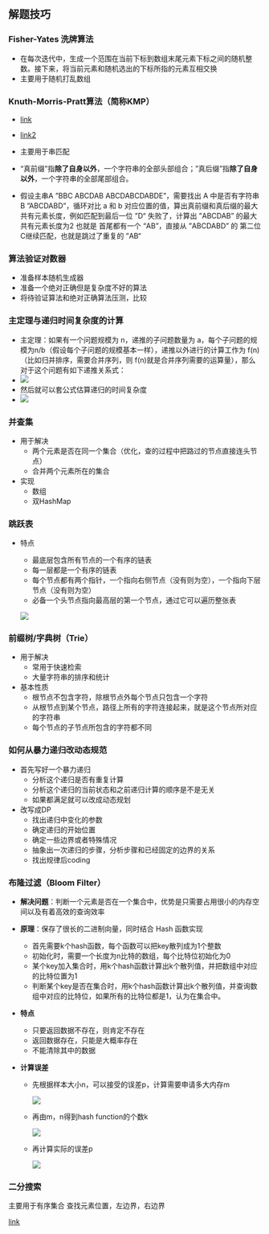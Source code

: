 ## 解题技巧

### Fisher-Yates 洗牌算法

- 在每次迭代中，生成一个范围在当前下标到数组末尾元素下标之间的随机整数。接下来，将当前元素和随机选出的下标所指的元素互相交换
- 主要用于随机打乱数组


### Knuth-Morris-Pratt算法（简称KMP）

- [link](http://www.ruanyifeng.com/blog/2013/05/Knuth–Morris–Pratt_algorithm.html)
- [link2](https://blog.csdn.net/daaikuaichuan/article/details/80719203)

- 主要用于串匹配
- “真前缀”指**除了自身以外**，一个字符串的全部头部组合；”真后缀”指**除了自身以外**，一个字符串的全部尾部组合。
- 假设主串A ”BBC ABCDAB ABCDABCDABDE”，需要找出 A 中是否有字符串 B ”ABCDABD”，循环对比 a 和 b 对应位置的值，算出真前缀和真后缀的最大共有元素长度，例如匹配到最后一位 ”D“ 失败了，计算出 ”ABCDAB” 的最大共有元素长度为2 也就是 首尾都有一个 “AB”，直接从 ”ABCDABD” 的 第二位C继续匹配，也就是跳过了重复的 ”AB“



### 算法验证对数器

- 准备样本随机生成器
- 准备一个绝对正确但是复杂度不好的算法
- 将待验证算法和绝对正确算法压测，比较



### 主定理与递归时间复杂度的计算

- 主定理：如果有一个问题规模为 n，递推的子问题数量为 a，每个子问题的规模为n/b（假设每个子问题的规模基本一样），递推以外进行的计算工作为 f(n)（比如归并排序，需要合并序列，则 f(n)就是合并序列需要的运算量），那么对于这个问题有如下递推关系式：
- ![](https://cdn.jsdelivr.net/gh/freshchen/resource@master/img/main1.jpe)
- 然后就可以套公式估算递归的时间复杂度
- ![](https://cdn.jsdelivr.net/gh/freshchen/resource@master/img/main2.jpe)



### 并查集

- 用于解决
  - 两个元素是否在同一个集合（优化，查的过程中把路过的节点直接连头节点）
  - 合并两个元素所在的集合
- 实现
  - 数组
  - 双HashMap



### 跳跃表

- 特点

  - 最底层包含所有节点的一个有序的链表
  - 每一层都是一个有序的链表
  - 每个节点都有两个指针，一个指向右侧节点（没有则为空），一个指向下层节点（没有则为空）
  - 必备一个头节点指向最高层的第一个节点，通过它可以遍历整张表

  ![](https://cdn.jsdelivr.net/gh/freshchen/resource@master/img/skip-list.jpg)



### 前缀树/字典树（Trie）

- 用于解决
  - 常用于快速检索
  - 大量字符串的排序和统计
- 基本性质
  - 根节点不包含字符，除根节点外每个节点只包含一个字符
  - 从根节点到某个节点，路径上所有的字符连接起来，就是这个节点所对应的字符串
  - 每个节点的子节点所包含的字符都不同

### 如何从暴力递归改动态规范

- 首先写好一个暴力递归
  - 分析这个递归是否有重复计算
  - 分析这个递归的当前状态和之前递归计算的顺序是不是无关
  - 如果都满足就可以改成动态规划
- 改写成DP
  - 找出递归中变化的参数
  - 确定递归的开始位置
  - 确定一些边界或者特殊情况
  - 抽象出一次递归的步骤，分析步骤和已经固定的边界的关系
  - 找出规律后coding

### 布隆过滤（Bloom Filter）

- **解决问题**：判断一个元素是否在一个集合中，优势是只需要占用很小的内存空间以及有着高效的查询效率

- **原理**：保存了很长的二进制向量，同时结合 Hash 函数实现

  - 首先需要k个hash函数，每个函数可以把key散列成为1个整数
  - 初始化时，需要一个长度为n比特的数组，每个比特位初始化为0
  - 某个key加入集合时，用k个hash函数计算出k个散列值，并把数组中对应的比特位置为1
  - 判断某个key是否在集合时，用k个hash函数计算出k个散列值，并查询数组中对应的比特位，如果所有的比特位都是1，认为在集合中。

- **特点**

  - 只要返回数据不存在，则肯定不存在
  - 返回数据存在，只能是大概率存在
  - 不能清除其中的数据

- **计算误差**

  - 先根据样本大小n，可以接受的误差p，计算需要申请多大内存m

    ![](https://cdn.jsdelivr.net/gh/freshchen/resource@master/img/bloom1.png)

  - 再由m，n得到hash function的个数k

    ![](https://cdn.jsdelivr.net/gh/freshchen/resource@master/img/bloom2.png)

  - 再计算实际的误差p

    ![](https://cdn.jsdelivr.net/gh/freshchen/resource@master/img/bloom3.png)



### 二分搜索

主要用于有序集合 查找元素位置，左边界，右边界

[link](https://www.cnblogs.com/kyoner/p/11080078.html)